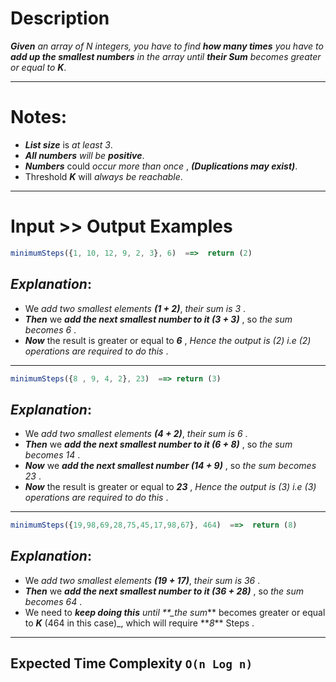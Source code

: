 # Description

**_Given_** _an array of N integers, you have to find_ **_how many times_** _you have to_ **_add up the smallest numbers_** _in the array until_ **_their Sum_** _becomes greater or equal to_ **_K_**.

---

# Notes:

- **_List size_** is _at least 3_.
- **_All numbers_** _will be_ **_positive_**.
- **_Numbers_** could _occur more than once_ , **_(Duplications may exist)_**.
- Threshold **_K_** will _always be reachable_.

---

# Input >> Output Examples

```js
minimumSteps({1, 10, 12, 9, 2, 3}, 6)  ==>  return (2)
```

## **_Explanation_**:

- We _add two smallest elements_ **_(1 + 2)_**, _their sum is 3_ .
- **_Then_** we **_add the next smallest number to it (3 + 3)_** , so _the sum becomes 6_ .
- **_Now_** the result is greater or equal to **_6_** , _Hence the output is (2) i.e (2) operations are required to do this_ .

---

```js
minimumSteps({8 , 9, 4, 2}, 23)  ==> return (3)
```

## **_Explanation_**:

- We _add two smallest elements_ **_(4 + 2)_**, _their sum is 6_ .
- **_Then_** we **_add the next smallest number to it (6 + 8)_** , so _the sum becomes 14_ .
- **_Now_** we **_add the next smallest number (14 + 9)_** , so _the sum becomes 23_ .
- **_Now_** the result is greater or equal to **_23_** , _Hence the output is (3) i.e (3) operations are required to do this_ .

---

```js
minimumSteps({19,98,69,28,75,45,17,98,67}, 464)  ==>  return (8)
```

## **_Explanation_**:

- We _add two smallest elements_ **_(19 + 17)_**, _their sum is 36_ .
- **_Then_** we **_add the next smallest number to it (36 + 28)_** , so _the sum becomes 64_ .
- We need to **_keep doing this_** _until \*\*\_the sum_** becomes greater or equal to **_K_** (464 in this case)\_, which will require **_8_\*\* Steps .

---

## Expected Time Complexity `O(n Log n)`
